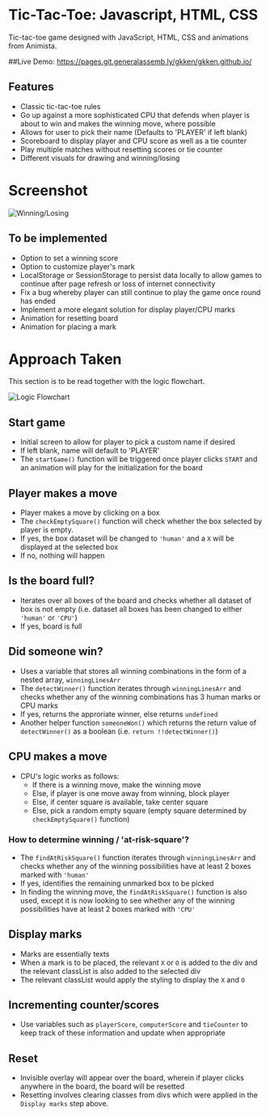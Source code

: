 # Tic-Tac-Toe: Javascript, HTML, CSS

Tic-tac-toe game designed with JavaScript, HTML, CSS and animations from Animista.

##Live Demo: https://pages.git.generalassemb.ly/gkken/gkken.github.io/

## Features

- Classic tic-tac-toe rules
- Go up against a more sophisticated CPU that defends when player is about to win and makes the winning move, where possible
- Allows for user to pick their name (Defaults to 'PLAYER' if left blank)
- Scoreboard to display player and CPU score as well as a tie counter
- Play multiple matches without resetting scores or tie counter
- Different visuals for drawing and winning/losing

# Screenshot

![Winning/Losing](tic-tac-toeScreenshot.PNG)

## To be implemented

- Option to set a winning score
- Option to customize player's mark
- LocalStorage or SessionStorage to persist data locally to allow games to continue after page refresh or loss of internet connectivity
- Fix a bug whereby player can still continue to play the game once round has ended
- Implement a more elegant solution for display player/CPU marks
- Animation for resetting board
- Animation for placing a mark

# Approach Taken

This section is to be read together with the logic flowchart.

![Logic Flowchart](logic-flowchart.jpg)

## Start game

- Initial screen to allow for player to pick a custom name if desired
- If left blank, name will default to 'PLAYER'
- The `startGame()` function will be triggered once player clicks `START` and an animation will play for the initialization for the board

## Player makes a move

- Player makes a move by clicking on a box
- The `checkEmptySquare()` function will check whether the box selected by player is empty.
- If yes, the box dataset will be changed to `'human'` and a `X` will be displayed at the selected box
- If no, nothing will happen

## Is the board full?

- Iterates over all boxes of the board and checks whether all dataset of box is not empty (i.e. dataset all boxes has been changed to either `'human'` or `'CPU'`)
- If yes, board is full

## Did someone win?

- Uses a variable that stores all winning combinations in the form of a nested array, `winningLinesArr`
- The `detectWinner()` function iterates through `winningLinesArr` and checks whether any of the winning combinations has 3 human marks or CPU marks
- If yes, returns the approriate winner, else returns `undefined`
- Another helper function `someoneWon()` which returns the return value of `detectWinner()` as a boolean (i.e. `return !!detectWinner()`)

## CPU makes a move

- CPU's logic works as follows:
  - If there is a winning move, make the winning move
  - Else, if player is one move away from winning, block player
  - Else, if center square is available, take center square
  - Else, pick a random empty square (empty square determined by `checkEmptySquare()` function)

### How to determine winning / 'at-risk-square'?

- The `findAtRiskSquare()` function iterates through `winningLinesArr` and checks whether any of the winning possibilities have at least 2 boxes marked with `'human'`
- If yes, identifies the remaining unmarked box to be picked
- In finding the winning move, the `findAtRiskSquare()` function is also used, except it is now looking to see whether any of the winning possibilities have at least 2 boxes marked with `'CPU'`

## Display marks

- Marks are essentially texts
- When a mark is to be placed, the relevant `X` or `O` is added to the div and the relevant classList is also added to the selected div
- The relevant classList would apply the styling to display the `X` and `O`

## Incrementing counter/scores

- Use variables such as `playerScore`, `computerScore` and `tieCounter` to keep track of these information and update when appropriate

## Reset

- Invisible overlay will appear over the board, wherein if player clicks anywhere in the board, the board will be resetted
- Resetting involves clearing classes from divs which were applied in the `Display marks` step above.
